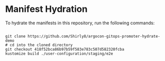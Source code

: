 
# Manifest Hydration

To hydrate the manifests in this repository, run the following commands:

```shell

git clone https://github.com/Shirly8/argocon-gitops-promoter-hydrate-demo
# cd into the cloned directory
git checkout 418f52bca86b97b59f583e783c507d582320fcba
kustomize build ./user-configuration/staging/e2e
```
